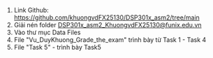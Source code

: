 1. Link Github: https://github.com/khuongvdFX25130/DSP301x_asm2/tree/main
2. Giải nén folder DSP301x_asm2_KhuongvdFX25130@funix.edu.vn
3. Vào thư mục Data Files
4. File "Vu_DuyKhuong_Grade_the_exam" trình bày từ Task 1 - Task 4
5. File "Task 5" - trình bày Task5
